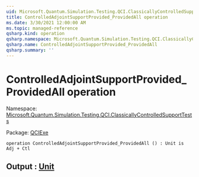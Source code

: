 ```yaml
---
uid: Microsoft.Quantum.Simulation.Testing.QCI.ClassicallyControlledSupportTests.ControlledAdjointSupportProvided_ProvidedAll
title: ControlledAdjointSupportProvided_ProvidedAll operation
ms.date: 3/30/2021 12:00:00 AM
ms.topic: managed-reference
qsharp.kind: operation
qsharp.namespace: Microsoft.Quantum.Simulation.Testing.QCI.ClassicallyControlledSupportTests
qsharp.name: ControlledAdjointSupportProvided_ProvidedAll
qsharp.summary: ''
---
```


# ControlledAdjointSupportProvided_ProvidedAll operation

Namespace: [Microsoft.Quantum.Simulation.Testing.QCI.ClassicallyControlledSupportTests](xref:Microsoft.Quantum.Simulation.Testing.QCI.ClassicallyControlledSupportTests)

Package: [QCIExe](https://nuget.org/packages/QCIExe)




```qsharp
operation ControlledAdjointSupportProvided_ProvidedAll () : Unit is Adj + Ctl
```


## Output : [Unit](xref:microsoft.quantum.lang-ref.unit)

